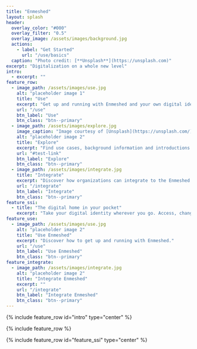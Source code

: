 ```yaml
---
title: "Enmeshed"
layout: splash
header:
  overlay_color: "#000"
  overlay_filter: "0.5"
  overlay_image: /assets/images/background.jpg
  actions:
    - label: "Get Started"
      url: "/use/basics"
  caption: "Photo credit: [**Unsplash**](https://unsplash.com)"
excerpt: "Digitalization on a whole new level"
intro:
  - excerpt: ""
feature_row:
  - image_path: /assets/images/use.jpg
    alt: "placeholder image 1"
    title: "Use"
    excerpt: "Get up and running with Enmeshed and your own digital identity."
    url: "/use"
    btn_label: "Use"
    btn_class: "btn--primary"
  - image_path: /assets/images/explore.jpg
    image_caption: "Image courtesy of [Unsplash](https://unsplash.com/)"
    alt: "placeholder image 2"
    title: "Explore"
    excerpt: "Find use cases, background information and introductions in the Explore Enmeshed section."
    url: "#test-link"
    btn_label: "Explore"
    btn_class: "btn--primary"
  - image_path: /assets/images/integrate.jpg
    title: "Integrate"
    excerpt: "Discover how organizations can integrate to the Enmeshed ecosystem."
    url: "/integrate"
    btn_label: "Integrate"
    btn_class: "btn--primary"
feature_ssi:
  - title: "The digital home in your pocket"
    excerpt: "Take your digital identity wherever you go. Access, change and easily share the most important data of you without bothering about security, privacy or paperwork."
feature_use:
  - image_path: /assets/images/use.jpg
    alt: "placeholder image 2"
    title: "Use Enmeshed"
    excerpt: "Discover how to get up and running with Enmeshed."
    url: "/use"
    btn_label: "Use Enmeshed"
    btn_class: "btn--primary"
feature_integrate:
  - image_path: /assets/images/integrate.jpg
    alt: "placeholder image 2"
    title: "Integrate Enmeshed"
    excerpt: ""
    url: "/integrate"
    btn_label: "Integrate Enmeshed"
    btn_class: "btn--primary"
---
```


{% include feature_row id="intro" type="center" %}

{% include feature_row %}

{% include feature_row id="feature_ssi" type="center" %}
